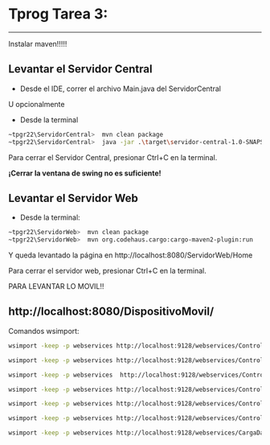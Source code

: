 # Tprog Tarea 3:

---


Instalar maven!!!!!


## Levantar el Servidor Central

- Desde el IDE, correr el archivo Main.java del ServidorCentral

U opcionalmente 

- Desde la terminal
``` bash
~tpgr22\ServidorCentral>  mvn clean package
~tpgr22\ServidorCentral>  java -jar .\target\servidor-central-1.0-SNAPSHOT.jar
```
Para cerrar el Servidor Central, presionar Ctrl+C en la terminal.

**¡Cerrar la ventana de swing no es suficiente!**

## Levantar el Servidor Web
- Desde la terminal:

``` bash
~tpgr22\ServidorWeb>  mvn clean package
~tpgr22\ServidorWeb>  mvn org.codehaus.cargo:cargo-maven2-plugin:run
```

Y queda levantado la página en http://localhost:8080/ServidorWeb/Home

Para cerrar el servidor web, presionar Ctrl+C en la terminal.

PARA LEVANTAR LO MOVIL!!

http://localhost:8080/DispositivoMovil/
---


Comandos wsimport:

``` bash
wsimport -keep -p webservices http://localhost:9128/webservices/ControladorActividad?wsdl

wsimport -keep -p webservices http://localhost:9128/webservices/ControladorSalida?wsdl

wsimport -keep -p webservices  http://localhost:9128/webservices/ControladorPaquete?wsdl

wsimport -keep -p webservices http://localhost:9128/webservices/ControladorDepartamento?wsdl

wsimport -keep -p webservices http://localhost:9128/webservices/ControladorUsuario?wsdl

wsimport -keep -p webservices http://localhost:9128/webservices/ControladorImagenes?wsdl

wsimport -keep -p webservices http://localhost:9128/webservices/CargaDatos?wsdl


```
